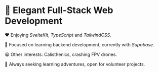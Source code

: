 # 🏁 Elegant Full-Stack Web Development

❤️ Enjoying *SvelteKit*, *TypeScript* and *TailwindCSS*.

🧭 Focused on learning backend development, currently with *Supabase*.

😀 Other interests: Calisthenics, crashing FPV drones.

🌱 Always seeking learning adventures, open for volunteer projects.

